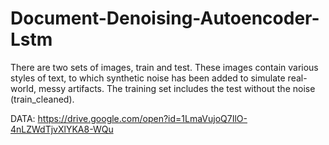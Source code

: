 # Document-Denoising-Autoencoder-Lstm


There are two sets of images, train and test. These images contain various styles of text, to which synthetic noise has been added to simulate real-world, messy artifacts. The training set includes the test without the noise (train_cleaned). 

DATA: https://drive.google.com/open?id=1LmaVujoQ7IlO-4nLZWdTjvXlYKA8-WQu

